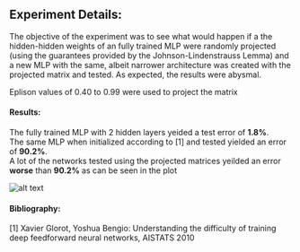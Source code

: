 ###

## Experiment Details:  

The objective of the experiment was to see what would happen 
if a the hidden-hidden weights of an fully trained MLP were 
randomly projected (using the guarantees provided by the 
Johnson-Lindenstrauss Lemma) and a new MLP with the same, 
albeit narrower architecture was created with the projected matrix 
and tested. As expected, the results were abysmal.   

Eplison values of 0.40 to 0.99 were used to project the matrix



#### Results: 

The fully trained MLP with 2 hidden layers yeided a test error of __1.8%__.   
The same MLP when initialized according to [1] and tested yielded an error of __90.2%__.  
A lot of the networks tested using the projected matrices yeilded an error __worse__ than __90.2%__ as can
be seen in the plot 

![alt text](https://github.com/vikkamath/randomProjections/blob/master/results.png, "Results")

















#### Bibliography: 
[1] Xavier Glorot, Yoshua Bengio: Understanding the difficulty of training deep feedforward neural networks, AISTATS 2010






